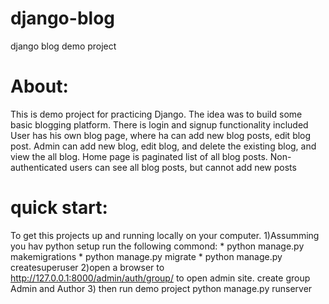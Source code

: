 # django-blog
django blog demo project

# About:

This is demo project for practicing Django. The idea was to build some basic blogging platform. 
There is login and signup functionality included
User has his own blog page, where ha can add new blog posts, edit blog post. 
Admin can add new blog, edit blog, and delete the existing blog, and view the all blog. Home page is paginated list of all blog posts.
Non-authenticated users can see all blog posts, but cannot add new posts
	
# quick start:

To get this projects up and running locally on your computer.
1)Assumming you hav python setup run the following commond: * python manage.py makemigrations * python manage.py migrate * python manage.py createsuperuser
2)open a browser to http://127.0.0.1:8000/admin/auth/group/ to open admin site. create group Admin and Author
3) then run demo project 
  python manage.py runserver 
